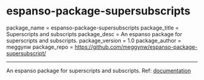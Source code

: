 # espanso-package-supersubscripts

package_name = espanso-package-supersubscripts
package_title = Superscripts and subscripts
package_desc = An espanso package for superscripts and subscripts.
package_version = 1.0
package_author = meggynw
package_repo = https://github.com/meggynw/espanso-package-supersubscript/

---

An espanso package for superscripts and subscripts.
Ref: [documentation](https://espanso.org/docs/)
